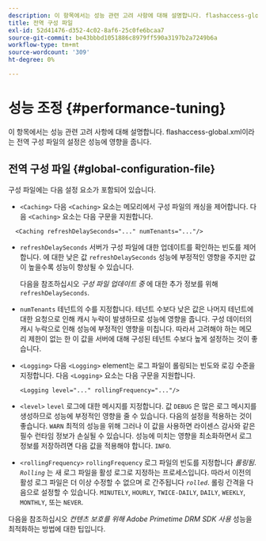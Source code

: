 ```yaml
---
description: 이 항목에서는 성능 관련 고려 사항에 대해 설명합니다. flashaccess-global.xml이라는 전역 구성 파일의 설정은 성능에 영향을 줍니다.
title: 전역 구성 파일
exl-id: 52d41476-d352-4c02-8af6-25c0fe6bcaa7
source-git-commit: be43bbbd1051886c8979ff590a3197b2a7249b6a
workflow-type: tm+mt
source-wordcount: '309'
ht-degree: 0%

---
```


# 성능 조정 {#performance-tuning}

이 항목에서는 성능 관련 고려 사항에 대해 설명합니다. flashaccess-global.xml이라는 전역 구성 파일의 설정은 성능에 영향을 줍니다.

## 전역 구성 파일 {#global-configuration-file}

구성 파일에는 다음 설정 요소가 포함되어 있습니다.

* `<Caching>` 다음 `<Caching>` 요소는 메모리에서 구성 파일의 캐싱을 제어합니다. 다음 `<Caching>` 요소는 다음 구문을 지원합니다.

```
  <Caching refreshDelaySeconds="..." numTenants="..."/>
```

* `refreshDelaySeconds` 서버가 구성 파일에 대한 업데이트를 확인하는 빈도를 제어합니다. 에 대한 낮은 값 `refreshDelaySeconds` 성능에 부정적인 영향을 주지만 값이 높을수록 성능이 향상될 수 있습니다.

   다음을 참조하십시오 *구성 파일 업데이트 중* 에 대한 추가 정보를 위해 `refreshDelaySeconds`.

* `numTenants` 테넌트의 수를 지정합니다. 테넌트 수보다 낮은 값은 나머지 테넌트에 대한 요청으로 인해 캐시 누락이 발생하므로 성능에 영향을 줍니다. 구성 데이터의 캐시 누락으로 인해 성능에 부정적인 영향을 미칩니다. 따라서 고려해야 하는 메모리 제한이 없는 한 이 값을 서버에 대해 구성된 테넌트 수보다 높게 설정하는 것이 좋습니다.

* `<Logging>` 다음 `<Logging>` element는 로그 파일이 롤링되는 빈도와 로깅 수준을 지정합니다. 다음 `<Logging>` 요소는 다음 구문을 지원합니다.

   ```
   <Logging level="..." rollingFrequency="..."/>
   ```

* `<level>`  `level` 로그에 대한 메시지를 지정합니다. 값 `DEBUG` 은 많은 로그 메시지를 생성하므로 성능에 부정적인 영향을 줄 수 있습니다. 다음의 설정을 적용하는 것이 좋습니다. `WARN` 최적의 성능을 위해 그러나 이 값을 사용하면 라이센스 감사와 같은 필수 런타임 정보가 손실될 수 있습니다. 성능에 미치는 영향을 최소화하면서 로그 정보를 저장하려면 다음 값을 적용해야 합니다. `INFO`.

* `<rollingFrequency>`  `rollingFrequency` 로그 파일의 빈도를 지정합니다 *롤링됨*. *`Rolling`* 는 새 로그 파일을 활성 로그로 지정하는 프로세스입니다. 따라서 이전의 활성 로그 파일은 더 이상 수정할 수 없으며 로 간주됩니다 *`rolled`*. 롤링 간격을 다음으로 설정할 수 있습니다. `MINUTELY`, `HOURLY`, `TWICE-DAILY`, `DAILY`, `WEEKLY`, `MONTHLY`, 또는 `NEVER`.

다음을 참조하십시오 *컨텐츠 보호를 위해 Adobe Primetime DRM SDK 사용* 성능을 최적화하는 방법에 대한 팁입니다.
